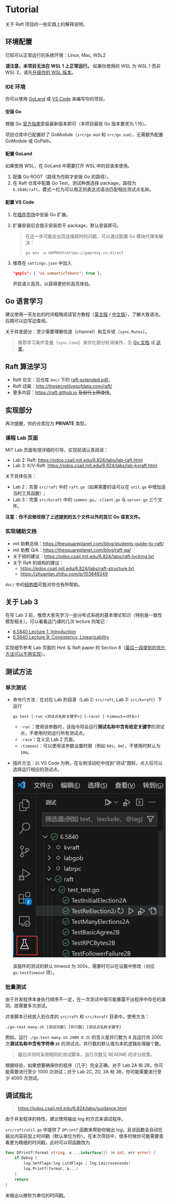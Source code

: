 # Tutorial

关于 Raft 项目的一些实践上的解释说明。

## 环境配置

已知可以正常运行的系统环境：Linux, Mac, WSL2

**请注意，本项目无法在 WSL 1 上正常运行。** 如果你使用的 WSL 为 WSL 1 而非 WSL 2，请先[升级你的 WSL 版本](https://learn.microsoft.com/en-us/windows/wsl/install#upgrade-version-from-wsl-1-to-wsl-2)。

### IDE 环境

你可以使用 [GoLand](https://www.jetbrains.com/go/) 或 [VS Code](https://code.visualstudio.com/) 来编写你的项目。

#### 安装 Go

根据 Go [官方指南](https://go.dev/doc/install)安装最新版本即可（本项目最低 Go 版本要求为 1.15）。

项目仓库中已配置好了 GoModule（`src/go.mod` 和 `src/go.sum`），无需额外配置 GoModule 或 GoPath。

#### 配置 GoLand

如果使用 WSL，在 GoLand 中需要打开 WSL 中的目录来使用。

1. 配置 Go ROOT（路径为你刚才安装 Go 的路径）。
2. 在 Raft 仓库中配置 Go Test，测试种类选择 package，路径为 `6.5840/raft`，模式一栏为可以用正则表达式语法匹配相应测试点名称。

#### 配置 VS Code

1. 在[插件市场](https://marketplace.visualstudio.com/items?itemName=golang.go)中安装 Go 扩展。

2. 扩展安装后会提示安装若干 package，默认安装即可。

   > 在这一步可能会出现连接超时的问题，可以通过配置 Go 模块代理来解决：
   >
   > ```shell
   > go env -w GOPROXY=https://goproxy.cn,direct
   > ```

3. 推荐在 `settings.json` 中加入

   ```json
   "gopls": { "ui.semanticTokens": true },
   ```

   开启语义高亮，以获得更好的高亮体验。

## Go 语言学习

建议使用一天左右的时间粗略阅读官方教程（[英文版](https://go.dev/tour/welcome/1) / [中文版](https://tour.go-zh.org/welcome/1)），了解大致语法。后期可以边写边查阅。

关于并发部分：至少需要理解信道（channel）和互斥锁（`sync.Mutex`）。

> 推荐学习条件变量（`sync.Cond`）来优化部分轮询操作，见 [Go 文档](https://pkg.go.dev/sync#Cond) 或 [这里](https://geektutu.com/post/hpg-sync-cond.html)。

## Raft 算法学习

* Raft 论文：见仓库 `doc/` 下的 [raft-extended.pdf](raft-extended.pdf)。
* Raft 动画：http://thesecretlivesofdata.com/raft/
* 更多内容：<https://raft.github.io> ~~及自行上网查找~~。

## 实现部分

再次提醒，你的仓库应为 **PRIVATE** 类型。

### 课程 Lab 页面

MIT Lab 页面有很详细的引导，实现前请认真阅读：

- Lab 2: Raft: https://pdos.csail.mit.edu/6.824/labs/lab-raft.html
- Lab 3: K/V-Raft: https://pdos.csail.mit.edu/6.824/labs/lab-kvraft.html

关于具体任务：

- Lab 2：完善 `src/raft` 中的 `raft.go`（如果需要的话可以在 `util.go` 中增加适当的工具函数）；
- Lab 3：完善 `src/kvraft` 中的 `common.go`， `client.go` 与 `server.go` 三个文件。

**注意：你不应修改除了上述提到的五个文件以外的其它 Go 语言文件。**

### 实现辅助文档

* mit 助教总结：<https://thesquareplanet.com/blog/students-guide-to-raft/>
* mit 助教 Q/A：<https://thesquareplanet.com/blog/raft-qa/>
* 关于锁的建议：<https://pdos.csail.mit.edu/6.824/labs/raft-locking.txt>
* 关于 Raft 的结构的建议：
  * https://pdos.csail.mit.edu/6.824/labs/raft-structure.txt
  * <https://zhuanlan.zhihu.com/p/103849249>

`doc/` 中的[结构图](raft_diagram.pdf)可能对你也有所帮助。

## 关于 Lab 3

在写 Lab 3 前，推荐大家先学习一些分布式系统的基本理论知识（特别是一致性模型相关）。可以看看这门课的几次 lecture 的笔记：

- [6.5840 Lecture 1: Introduction](https://pdos.csail.mit.edu/6.824/notes/l01.txt)
- [6.5840 Lecture 9: Consistency, Linearizability](https://pdos.csail.mit.edu/6.824/notes/l-linearizability.txt)

实现细节参考 Lab 页面的 Hint 与 Raft paper 的 Section 8（<u>最后一段提到的优化方法可以不用实现</u>）。

## 测试方法

### 单次测试

- 命令行方法：在对应 Lab 的目录（Lab 2: `src/raft`; Lab 3: `src/kvraft`）下运行

  ```shell
  go test [-run <测试点名称关键字>] [-race] [-timeout=<时长>]
  ```

  -  `-run` ：使用该参数时，该指令将会运行**测试名称中含有给定关键字**的测试点，不使用时则运行所有测试点。
  - `-race`：含义见 Lab 2 页面。
  - `-timeout`：可以使用该参数设置时限（例如 `60s`，`6m`），不使用时默认为 `10m`。

- 插件方法：以 VS Code 为例，在左侧活动栏中找到“测试”图标，点入后可以选择运行相应的测试点。

  ![fig_test](fig_test.png)
  
  该插件的测试的默认 timeout 为 300s，需要时可以在设置中修改（对应 `go.testTimeout` 项）。

### 批量测试

由于并发程序本身执行顺序不一定，在一次测试中很可能暴露不出程序中存在的漏洞，故需要多次测试。

并发脚本已经放入到仓库的 `src/raft` 和 `src/kvraft` 目录中。使用方法：

```shell
./go-test-many.sh [测试次数] [并行数] [测试点名称关键字]
```

例如，运行 `./go-test-many.sh 2000 8 2C` 的含义是并行数为 8 且运行共 2000 次**测试名称中含有字符串 `2C`** 的测试点。并行数的默认值为本机逻辑处理器个数。

> 最后评测将采用相同的测试脚本，运行次数见 README 的评分政策。

根据经验，如果想要确保你的程序（几乎）完全正确，对于 Lab 2A 和 2B，你可能需要进行至少 1000 次测试；对于 Lab 2C, 2D, 3A 和  3B，你可能需要进行至少 4000 次测试。

## 调试指北

> https://pdos.csail.mit.edu/6.824/labs/guidance.html

由于并发程序的特性，建议使用输出 log 的方式来调试程序。

`src/raft/util.go` 中提供了 `DPrintf` 函数来帮助你输出 log，且该函数会自动在输出内容前加上时间戳（默认单位为秒）。在本次项目中，很多时候你可能需要查看更为精细的时间戳，此时可以将函数改为

```go
func DPrintf(format string, a ...interface{}) (n int, err error) {
	if Debug {
		log.SetFlags(log.LstdFlags | log.Lmicroseconds)
		log.Printf(format, a...)
	}
	return
}
```

来输出以微秒为单位的时间戳。